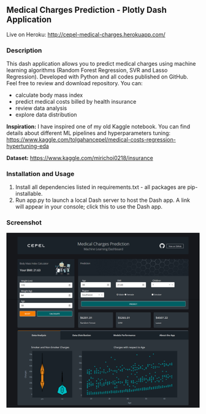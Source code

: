 ## Medical Charges Prediction - Plotly Dash Application
Live on Heroku: http://cepel-medical-charges.herokuapp.com/ </br>

### Description
This dash application allows you to predict medical charges using machine learning algorithms (Random Forest Regression, SVR and Lasso Regression). Developed with Python and all codes published on GitHub. Feel free to review and download repository. You can:
- calculate body mass index
- predict medical costs billed by health insurance
- review data analysis
- explore data distribution

**Inspiration:** I have inspired one of my old Kaggle notebook. You can find details about different ML pipelines and hyperparameters tuning:
https://www.kaggle.com/tolgahancepel/medical-costs-regression-hypertuning-eda

**Dataset:** https://www.kaggle.com/mirichoi0218/insurance

### Installation and Usage
1. Install all dependencies listed in requirements.txt - all packages are pip-installable.
2. Run app.py to launch a local Dash server to host the Dash app. A link will appear in your console; click this to use the Dash app.

### Screenshot
<img src="screenshots/demo.png" alt="screenshot" width="800"/>
